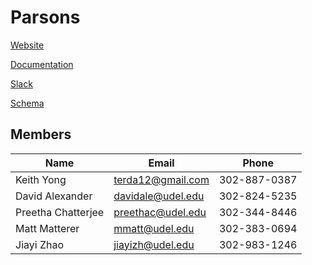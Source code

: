 # Parsons

[Website](http://cisc475-group2.github.io/Parsons/)

[Documentation](https://cisc475.gitbooks.io/parsons/content/)

[Slack](https://cisc475-project2.slack.com/)

[Schema](https://drive.google.com/a/udel.edu/file/d/0B7h-h1_eAAUPS2hhdUJkaGNSMnc/view?usp=sharing)

## Members
| Name               | Email             | Phone        |
|--------------------|-------------------|--------------|
| Keith Yong         | terda12@gmail.com | 302-887-0387 |
| David Alexander    | davidale@udel.edu | 302-824-5235 |
| Preetha Chatterjee | preethac@udel.edu | 302-344-8446 |
| Matt Matterer      | mmatt@udel.edu    | 302-383-0694 |
| Jiayi Zhao         | jiayizh@udel.edu  | 302-983-1246 |







